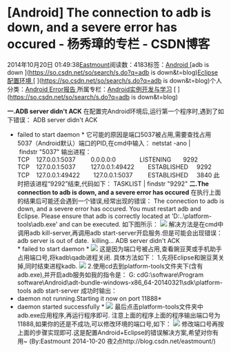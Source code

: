 
# [Android] The connection to adb is down, and a severe error has occured - 杨秀璋的专栏 - CSDN博客

2014年10月20日 01:49:38[Eastmount](https://me.csdn.net/Eastmount)阅读数：4183标签：[Android																](https://so.csdn.net/so/search/s.do?q=Android&t=blog)[adb is down																](https://so.csdn.net/so/search/s.do?q=adb is down&t=blog)[Eclipse																](https://so.csdn.net/so/search/s.do?q=Eclipse&t=blog)[配置环境																](https://so.csdn.net/so/search/s.do?q=配置环境&t=blog)[
							](https://so.csdn.net/so/search/s.do?q=Eclipse&t=blog)[
																					](https://so.csdn.net/so/search/s.do?q=adb is down&t=blog)个人分类：[Android																](https://blog.csdn.net/Eastmount/article/category/2645447)[Error报告																](https://blog.csdn.net/Eastmount/article/category/1929669)[
							](https://blog.csdn.net/Eastmount/article/category/2645447)
所属专栏：[Android实例开发与学习](https://blog.csdn.net/column/details/eastmount-android.html)
[
																	](https://so.csdn.net/so/search/s.do?q=adb is down&t=blog)
[
				](https://so.csdn.net/so/search/s.do?q=Android&t=blog)
[
			](https://so.csdn.net/so/search/s.do?q=Android&t=blog)

**一.ADB server didn't ACK**
在配置完Android环境后,运行第一个程序时,遇到了如下错误：
ADB server didn't ACK
* failed to start daemon *
它可能的原因是端口5037被占用,需要查找占用5037（Android默认）端口的PID,在cmd中输入：
netstat -ano | findstr "5037"
输出进程：
TCP    127.0.0.1:5037         0.0.0.0:0              LISTENING       9292
TCP    127.0.0.1:5037         127.0.0.1:49422        ESTABLISHED     9292
TCP    127.0.0.1:49422        127.0.0.1:5037         ESTABLISHED     3840
此时把该进程“9292”结束,代码如下：
TASKLIST | findstr "9292"
**二.The connection
 to adb is down, and a severe error has occured**
在执行上面的结果后可能还会遇到一个错误,经常出现的错误：
The connection to adb is down, and a severe error has occured.
You must restart adb and Eclipse.
Please ensure that adb is correctly located at 'D:\..\platform-tools\adb.exe' and can be executed.
如下图所示：
![](https://img-blog.csdn.net/20141020011547796)
解决方法是在cmd中调用adb kill-server,再调用adb start-server开启服务.但是可能会出现错误：
adb server is out of date.  killing...
ADB server didn't ACK
* failed to start daemon *
![](https://img-blog.csdn.net/20141020012357246)
这是因为端口号被占用,查看豌豆荚或手机助手占用端口号,将kadb\qadb进程关闭.
具体方法如下：
1.先将Eclipse和豌豆荚关掉,同时结束进程kadb.
![](https://img-blog.csdn.net/20141020012719033)
2.使用cd去到platform-tools文件夹下(含有adb.exe),并开启adb服务如我的指令是：
G:
cdG:\software\Program software\Android\adt-bundle-windows-x86_64-20140321\sdk\platform-tools
adb start-server
成功时输出：
* daemon not running.Starting it now on port 11888*
* daemon started successfully *
![](https://img-blog.csdn.net/20141020012825015)
最后点击platform-tools文件夹中adb.exe应用程序,再运行程序即可.
注意上面的程序上面的程序输出端口号为11888,如果你的还是不成功,可以修改环境的端口号,如下：
![](https://img-blog.csdn.net/20141020012944328)
修改端口号再按上面的步骤实现即可.这是配置Android+Eclipse的错误解决方案,希望对你有用~
(By:Eastmount 2014-10-20 夜2点http://blog.csdn.net/eastmount/)

